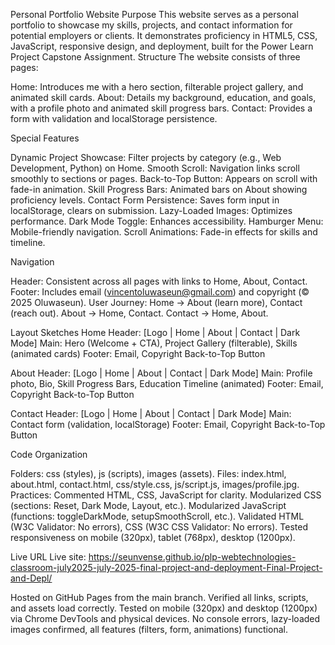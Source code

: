 Personal Portfolio Website
Purpose
This website serves as a personal portfolio to showcase my skills, projects, and contact information for potential employers or clients. It demonstrates proficiency in HTML5, CSS, JavaScript, responsive design, and deployment, built for the Power Learn Project Capstone Assignment.
Structure
The website consists of three pages:

Home: Introduces me with a hero section, filterable project gallery, and animated skill cards.
About: Details my background, education, and goals, with a profile photo and animated skill progress bars.
Contact: Provides a form with validation and localStorage persistence.

Special Features

Dynamic Project Showcase: Filter projects by category (e.g., Web Development, Python) on Home.
Smooth Scroll: Navigation links scroll smoothly to sections or pages.
Back-to-Top Button: Appears on scroll with fade-in animation.
Skill Progress Bars: Animated bars on About showing proficiency levels.
Contact Form Persistence: Saves form input in localStorage, clears on submission.
Lazy-Loaded Images: Optimizes performance.
Dark Mode Toggle: Enhances accessibility.
Hamburger Menu: Mobile-friendly navigation.
Scroll Animations: Fade-in effects for skills and timeline.

Navigation

Header: Consistent across all pages with links to Home, About, Contact.
Footer: Includes email (vincentoluwaseun@gmail.com) and copyright (© 2025 Oluwaseun).
User Journey:
Home → About (learn more), Contact (reach out).
About → Home, Contact.
Contact → Home, About.

Layout Sketches
Home
Header: [Logo | Home | About | Contact | Dark Mode]
Main: Hero (Welcome + CTA), Project Gallery (filterable), Skills (animated cards)
Footer: Email, Copyright
Back-to-Top Button

About
Header: [Logo | Home | About | Contact | Dark Mode]
Main: Profile photo, Bio, Skill Progress Bars, Education Timeline (animated)
Footer: Email, Copyright
Back-to-Top Button

Contact
Header: [Logo | Home | About | Contact | Dark Mode]
Main: Contact form (validation, localStorage)
Footer: Email, Copyright
Back-to-Top Button

Code Organization

Folders: css (styles), js (scripts), images (assets).
Files: index.html, about.html, contact.html, css/style.css, js/script.js, images/profile.jpg.
Practices:
Commented HTML, CSS, JavaScript for clarity.
Modularized CSS (sections: Reset, Dark Mode, Layout, etc.).
Modularized JavaScript (functions: toggleDarkMode, setupSmoothScroll, etc.).
Validated HTML (W3C Validator: No errors), CSS (W3C CSS Validator: No errors).
Tested responsiveness on mobile (320px), tablet (768px), desktop (1200px).

Live URL
Live site: https://seunvense.github.io/plp-webtechnologies-classroom-july2025-july-2025-final-project-and-deployment-Final-Project-and-Depl/

Hosted on GitHub Pages from the main branch.
Verified all links, scripts, and assets load correctly.
Tested on mobile (320px) and desktop (1200px) via Chrome DevTools and physical devices.
No console errors, lazy-loaded images confirmed, all features (filters, form, animations) functional.
